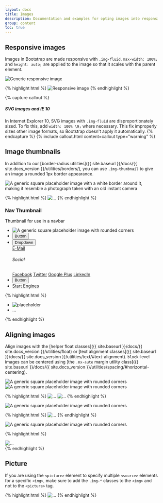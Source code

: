 ```yaml
---
layout: docs
title: Images
description: Documentation and examples for opting images into responsive behavior (so they never become larger than their parent elements) and add lightweight styles to them—all via classes.
group: content
toc: true
---
```


## Responsive images

Images in Bootstrap are made responsive with `.img-fluid`. `max-width: 100%;` and `height: auto;` are applied to the image so that it scales with the parent element.

<div class="bd-example">
  <img data-src="holder.js/100px250" class="img-fluid" alt="Generic responsive image">
</div>

{% highlight html %}
<img src="..." class="img-fluid" alt="Responsive image">
{% endhighlight %}

{% capture callout %}
##### SVG images and IE 10

In Internet Explorer 10, SVG images with `.img-fluid` are disproportionately sized. To fix this, add `width: 100% \9;` where necessary. This fix improperly sizes other image formats, so Bootstrap doesn't apply it automatically.
{% endcapture %}
{% include callout.html content=callout type="warning" %}

## Image thumbnails

In addition to our [border-radius utilities]({{ site.baseurl }}/docs/{{ site.docs_version }}/utilities/borders/), you can use `.img-thumbnail` to give an image a rounded 1px border appearance.

<div class="bd-example bd-example-images">
  <img data-src="holder.js/200x200" class="img-thumbnail" alt="A generic square placeholder image with a white border around it, making it resemble a photograph taken with an old instant camera">
</div>

{% highlight html %}
<img src="..." alt="..." class="img-thumbnail">
{% endhighlight %}

### Nav Thumbnail

Thumbnail for use in a navbar

<div class="bd-example">
  <div class="card my-4">
    <div class="navbar">
      <ul class="nav nav-buttons card-buttons">
        <li class="nav-item">
          <img data-src="holder.js/120x49?auto=yes" class="img-thumbnail nav-thumbnail" alt="A generic square placeholder image with rounded corners">
        </li>
        <li class="nav-item">
          <button type="button" class="btn btn-secondary">Button</button>
        </li>
        <li class="nav-item">
          <div class="btn-group">
            <button type="button" data-toggle="dropdown" class="btn btn-secondary dropdown-toggle">Dropdown</button>
            <div class="dropdown-menu">
              <a href="mailto:" class="dropdown-item">E-Mail</a>
              <div class="dropdown-divider"></div>
              <h6 class="dropdown-header">Social</h6>
              <a href="#" class="dropdown-item">Facebook</a>
              <a href="#" class="dropdown-item">Twitter</a>
              <a href="#" class="dropdown-item">Google Plus</a>
              <a href="#" class="dropdown-item">LinkedIn</a>
            </div>
          </div>
        </li>
        <li class="nav-item">
          <button type="button" class="btn btn-secondary">Button</button>
        </li>
        <li class="ml-auto">
          <a href="#" class="btn btn-cta btn-primary">Start Engines</a>
        </li>
      </ul>
    </div>
  </div>
</div>

{% highlight html %}
<ul class="nav nav-buttons card-buttons">
  <li class="nav-item">
    <img data-src="holder.js/120x49?auto=yes" class="img-thumbnail nav-thumbnail" alt="placeholder">
  </li>
  <li class="nav-item">
    ...
  </li>
</ul>
{% endhighlight %}

## Aligning images

Align images with the [helper float classes]({{ site.baseurl }}/docs/{{ site.docs_version }}/utilities/float) or [text alignment classes]({{ site.baseurl }}/docs/{{ site.docs_version }}/utilities/text/#text-alignment). `block`-level images can be centered using [the `.mx-auto` margin utility class]({{ site.baseurl }}/docs/{{ site.docs_version }}/utilities/spacing/#horizontal-centering).

<div class="bd-example bd-example-images">
  <img data-src="holder.js/200x200" class="rounded float-left" alt="A generic square placeholder image with rounded corners">
  <img data-src="holder.js/200x200" class="rounded float-right" alt="A generic square placeholder image with rounded corners">
</div>

{% highlight html %}
<img src="..." class="rounded float-left" alt="...">
<img src="..." class="rounded float-right" alt="...">
{% endhighlight %}

<div class="bd-example bd-example-images">
  <img data-src="holder.js/200x200" class="rounded mx-auto d-block" alt="A generic square placeholder image with rounded corners">
</div>

{% highlight html %}
<img src="..." class="rounded mx-auto d-block" alt="...">
{% endhighlight %}

<div class="bd-example bd-example-images">
  <div class="text-center">
    <img data-src="holder.js/200x200" class="rounded" alt="A generic square placeholder image with rounded corners">
  </div>
</div>

{% highlight html %}
<div class="text-center">
  <img src="..." class="rounded" alt="...">
</div>
{% endhighlight %}


## Picture

If you are using the `<picture>` element to specify multiple `<source>` elements for a specific `<img>`, make sure to add the `.img-*` classes to the `<img>` and not to the `<picture>` tag.

{% highlight html %}
​<picture>
  <source srcset="..." type="image/svg+xml">
  <img src="..." class="img-fluid img-thumbnail" alt="...">
</picture>
{% endhighlight %}
